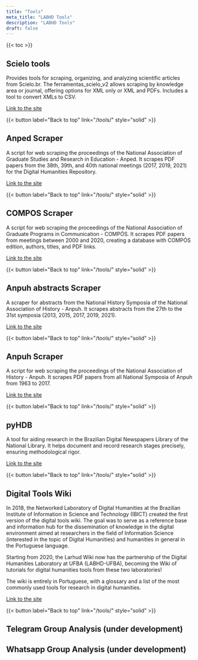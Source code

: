 ```yaml
---
title: "Tools"
meta_title: "LABHD Tools"
description: "LABHD Tools"
draft: false
---
```


<style>
    :target::before {
      content: "";
      display: block;
      height: 120px;
      margin-top: -120px;
      visibility: hidden;
    }
  </style>

{{< toc >}}

## Scielo tools

Provides tools for scraping, organizing, and analyzing scientific articles from Scielo.br. The ferramentas_scielo_v2 allows scraping by knowledge area or journal, offering options for XML only or XML and PDFs. Includes a tool to convert XMLs to CSV.

[Link to the site](https://labhdufba.github.io/ferramentas_scielo_v2/)

{{< button label="Back to top" link="/tools/" style="solid" >}}

## Anped Scraper

A script for web scraping the proceedings of the National Association of Graduate Studies and Research in Education - Anped. It scrapes PDF papers from the 38th, 39th, and 40th national meetings (2017, 2019, 2021) for the Digital Humanities Repository.

[Link to the site](https://github.com/LABHDUFBA/anais_anped)

{{< button label="Back to top" link="/tools/" style="solid" >}}

## COMPOS Scraper

A script for web scraping the proceedings of the National Association of Graduate Programs in Communication - COMPÓS. It scrapes PDF papers from meetings between 2000 and 2020, creating a database with COMPÓS edition, authors, titles, and PDF links.

[Link to the site](https://github.com/LABHDUFBA/Anais-COMPOS-scraper)

{{< button label="Back to top" link="/tools/" style="solid" >}}

## Anpuh abstracts Scraper

A scraper for abstracts from the National History Symposia of the National Association of History - Anpuh. It scrapes abstracts from the 27th to the 31st symposia (2013, 2015, 2017, 2019, 2021).

[Link to the site](https://github.com/LABHDUFBA/anpuh-scraper)

{{< button label="Back to top" link="/tools/" style="solid" >}}

## Anpuh Scraper

A script for web scraping the proceedings of the National Association of History - Anpuh. It scrapes PDF papers from all National Symposia of Anpuh from 1963 to 2017.

[Link to the site](https://github.com/LABHDUFBA/Anais-Anpuh)

{{< button label="Back to top" link="/tools/" style="solid" >}}

## pyHDB

A tool for aiding research in the Brazilian Digital Newspapers Library of the National Library. It helps document and record research stages precisely, ensuring methodological rigor.

[Link to the site](https://ericbrasiln.github.io/pyHDB/)

{{< button label="Back to top" link="/tools/" style="solid" >}}

## Digital Tools Wiki

In 2018, the Networked Laboratory of Digital Humanities at the Brazilian Institute of Information in Science and Technology (IBICT) created the first version of the digital tools wiki. The goal was to serve as a reference base and information hub for the dissemination of knowledge in the digital environment aimed at researchers in the field of Information Science (interested in the topic of Digital Humanities) and humanities in general in the Portuguese language.

Starting from 2020, the Larhud Wiki now has the partnership of the Digital Humanities Laboratory at UFBA (LABHD-UFBA), becoming the Wiki of tutorials for digital humanities tools from these two laboratories!

The wiki is entirely in Portuguese, with a glossary and a list of the most commonly used tools for research in digital humanities.

[Link to the site](http://www.larhud.ibict.br/index.php?title=Página_principal)

{{< button label="Back to top" link="/tools/" style="solid" >}}

## Telegram Group Analysis (under development)
## Whatsapp Group Analysis (under development)